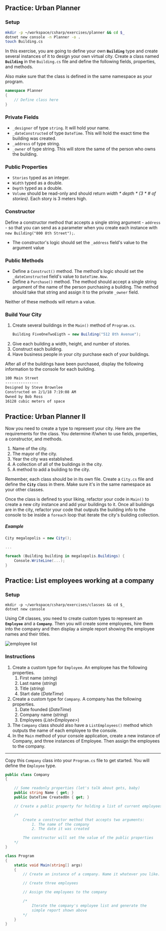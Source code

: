 ## Practice: Urban Planner

### Setup

```sh
mkdir -p ~/workspace/csharp/exercises/planner && cd $_
dotnet new console -n Planner -o .
touch Building.cs
```

In this exercise, you are going to define your own **`Building`** type and create several instances of it to design your own virtual city. Create a class named **`Building`** in the `Building.cs` file and define the following fields, properties, and methods.

Also make sure that the class is defined in the same namespace as your program.

```cs
namespace Planner
{
    // Define class here
}
```

### Private Fields

* `_designer` of type `string`. It will hold your name.
* `_dateConstructed` of type `DateTime`. This will hold the exact time the building was created.
* `_address` of type string.
* `_owner` of type string. This will store the same of the person who owns the building.

### Public Properties

* `Stories` typed as an integer.
* `Width` typed as a double.
* `Depth` typed as a double.
* `Volume` should be read-only and should return _width * depth * (3 * # of stories)_. Each story is 3 meters high.

### Constructor

Define a constructor method that accepts a single string argument - `address` - so that you can send as a parameter when you create each instance with `new Building("800 8th Street");`.

* The constructor's logic should set the `_address` field's value to the argument value

### Public Methods

* Define a `Construct()` method. The method's logic should set the `_dateConstructed` field's value to `DateTime.Now`.
* Define a `Purchase()` method. The method should accept a single string argument of the name of the person purchasing a building. The method should take that string and assign it to the private `_owner` field.

Neither of these methods will return a value.

### Build Your City

1. Create several buildings in the `Main()` method of `Program.cs`.
    ```cs
    Building FiveOneTwoEigth = new Building("512 8th Avenue");
    ```
1. Give each building a width, height, and number of stories.
1. Construct each building.
1. Have business people in your city purchase each of your buildings.

After all of the buildings have been purchased, display the following information to the console for each building.

```sh
100 Main Street
---------------
Designed by Steve Brownlee
Constructed on 2/1/18 7:19:08 AM
Owned by Bob Ross
16128 cubic meters of space
```

## Practice: Urban Planner II

Now you need to create a type to represent your city. Here are the requirements for the class. You determine if/when to use fields, properties, a constructor, and methods.

1. Name of the city.
1. The mayor of the city.
1. Year the city was established.
1. A collection of all of the buildings in the city.
1. A method to add a building to the city.

Remember, each class should be in its own file. Create a `City.cs` file and define the **`City`** class in there. Make sure it's in the same namespace as your other classes.

Once the class is defined to your liking, refactor your code in `Main()` to create a new city instance and add your buildings to it. Once all buildings are in the city, refactor your code that outputs the building info to the console to be inside a `foreach` loop that iterate the city's building collection.

##### Example

```cs
City megalopolis = new City();

...

foreach (Building building in megalopolis.Buildings) {
    Console.WriteLine(...);
}
```

## Practice: List employees working at a company

### Setup

```
mkdir -p ~/workspace/csharp/exercises/classes && cd $_
dotnet new console
```

Using C# classes, you need to create custom types to represent an **`Employee`** and a **`Company`**. Then you will create some employees, hire them into the company and then display a simple report showing the employee names and their titles.

![employee list](./assets/AXf6v0ajv6.gif)

### Instructions

1. Create a custom type for `Employee`. An employee has the following properties.
    1. First name (_string_)
    1. Last name (_string_)
    1. Title (_string_)
    1. Start date (_DateTime_)
1. Create a custom type for `Company`. A company has the following properties.
    1. Date founded (_DateTime_)
    1. Company name (_string_)
    1. Employees (_List\<Employee\>_)
1. The `Company` class should also have a `ListEmployees()` method which outputs the name of each employee to the console.
1. In the `Main` method of your console application, create a new instance of Company, and three instances of Employee. Then assign the employees to the company.

---

Copy this `Company` class into your `Program.cs` file to get started. You will define the `Employee` type.

```cs
public class Company
{

    // Some readonly properties (let's talk about gets, baby)
    public string Name { get; }
    public DateTime CreatedOn { get; }

    // Create a public property for holding a list of current employees

    /*
        Create a constructor method that accepts two arguments:
            1. The name of the company
            2. The date it was created

        The constructor will set the value of the public properties
    */
}

class Program
{
    static void Main(string[] args)
    {
        // Create an instance of a company. Name it whatever you like.

        // Create three employees

        // Assign the employees to the company

        /*
            Iterate the company's employee list and generate the
            simple report shown above
        */
    }
}
```